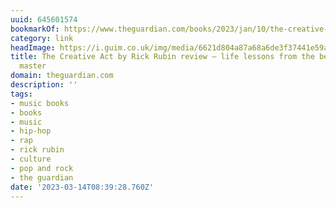 ```yaml
---
uuid: 645601574
bookmarkOf: https://www.theguardian.com/books/2023/jan/10/the-creative-act-a-way-of-being-by-rick-rubin-review-thoughts-of-the-bearded-beat-master
category: link
headImage: https://i.guim.co.uk/img/media/6621d804a87a68a6de3f37441e59a8a6f194e663/0_95_3000_1800/master/3000.jpg?width=1200&height=630&quality=85&auto=format&fit=crop&overlay-align=bottom%2Cleft&overlay-width=100p&overlay-base64=L2ltZy9zdGF0aWMvb3ZlcmxheXMvdG8tZGVmYXVsdC5wbmc&enable=upscale&s=e0ee1e86695e50550556806f9a51ef27
title: The Creative Act by Rick Rubin review – life lessons from the bearded beat
  master
domain: theguardian.com
description: ''
tags:
- music books
- books
- music
- hip-hop
- rap
- rick rubin
- culture
- pop and rock
- the guardian
date: '2023-03-14T08:39:28.760Z'
---
```



